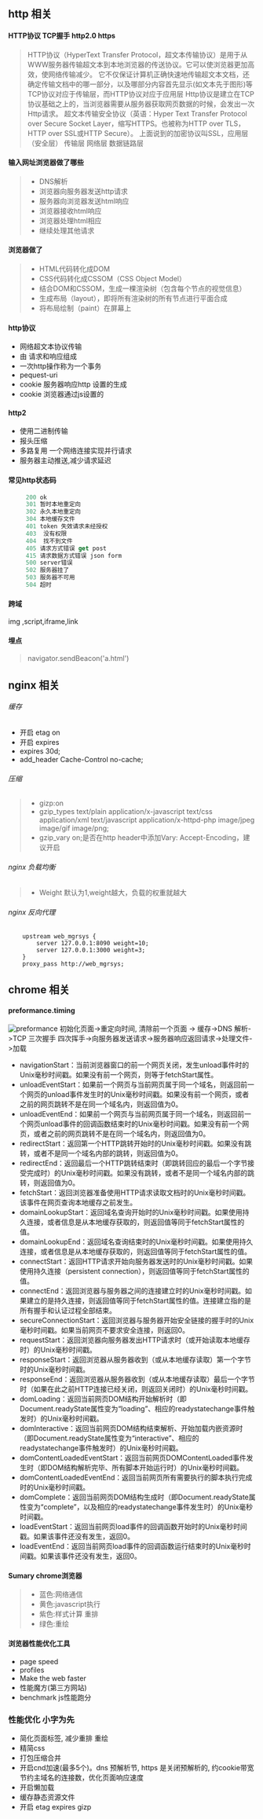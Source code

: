 ## http 相关

#### HTTP协议   TCP握手  http2.0  https
> HTTP协议（HyperText Transfer Protocol，超文本传输协议）是用于从WWW服务器传输超文本到本地浏览器的传送协议。它可以使浏览器更加高效，使网络传输减少。
> 它不仅保证计算机正确快速地传输超文本文档，还确定传输文档中的哪一部分，以及哪部分内容首先显示(如文本先于图形)等
> TCP协议对应于传输层，而HTTP协议对应于应用层
> Http协议是建立在TCP协议基础之上的，当浏览器需要从服务器获取网页数据的时候，会发出一次Http请求。
> 超文本传输安全协议（英语：Hyper Text Transfer Protocol over Secure Socket Layer，缩写HTTPS。也被称为HTTP over TLS，HTTP over SSL或HTTP Secure）。 上面说到的加密协议叫SSL，应用层（安全层） 传输层 网络层 数据链路层

#### 输入网址浏览器做了哪些
>*    DNS解析
>*    浏览器向服务器发送http请求
>*    服务器向浏览器发送html响应
>*    浏览器接收html响应
>*    浏览器处理html相应
>*    继续处理其他请求

#### 浏览器做了
>* HTML代码转化成DOM
>* CSS代码转化成CSSOM（CSS Object Model）
>* 结合DOM和CSSOM，生成一棵渲染树（包含每个节点的视觉信息）
>* 生成布局（layout），即将所有渲染树的所有节点进行平面合成
>* 将布局绘制（paint）在屏幕上

#### http协议
*    网络超文本协议传输
*    由 请求和响应组成
*    一次http操作称为一个事务
*    pequest-uri
*    cookie 服务器响应http 设置的生成
*    cookie 浏览器通过js设置的

#### http2
*   使用二进制传输
*   报头压缩
*   多路复用 一个网络连接实现并行请求
*   服务器主动推送,减少请求延迟

####   常见http状态码
``` javascript
     200 ok
     301 暂时本地重定向
     302 永久本地重定向
     304 本地缓存文件
     401 token 失效请求未经授权
     403  没有权限
     404  找不到文件
     405 请求方式错误 get post
     415 请求数据方式错误 json form
     500 server错误
     502 服务器挂了
     503 服务器不可用
     504 超时
```

#### 跨域
img ,script,iframe,link

#### 埋点
> navigator.sendBeacon('a.html')

## nginx 相关

###### 缓存
* 开启 etag on
* 开启 expires
* expires 30d;
* add_header Cache-Control no-cache;

###### 压缩
>* gizp:on
>* gzip_types text/plain application/x-javascript text/css application/xml text/javascript application/x-httpd-php image/jpeg image/gif image/png;
>* gzip_vary on;是否在http header中添加Vary: Accept-Encoding，建议开启

###### nginx 负载均衡
>* Weight 默认为1,weight越大，负载的权重就越大

######  nginx 反向代理
```javacript
    upstream web_mgrsys {
        server 127.0.0.1:8090 weight=10;
        server 127.0.0.1:3000 weight=3;
    }
    proxy_pass http://web_mgrsys;
```

## chrome 相关
#### preformance.timing
![preformance](img/timing-overview.png)
初始化页面->重定向时间, 清除前一个页面 -> 缓存->DNS 解析->TCP  三次握手 四次挥手->向服务器发送请求->服务器响应返回请求->处理文件->加载

* navigationStart：当前浏览器窗口的前一个网页关闭，发生unload事件时的Unix毫秒时间戳。如果没有前一个网页，则等于fetchStart属性。
* unloadEventStart：如果前一个网页与当前网页属于同一个域名，则返回前一个网页的unload事件发生时的Unix毫秒时间戳。如果没有前一个网页，或者之前的网页跳转不是在同一个域名内，则返回值为0。
* unloadEventEnd：如果前一个网页与当前网页属于同一个域名，则返回前一个网页unload事件的回调函数结束时的Unix毫秒时间戳。如果没有前一个网页，或者之前的网页跳转不是在同一个域名内，则返回值为0。
* redirectStart：返回第一个HTTP跳转开始时的Unix毫秒时间戳。如果没有跳转，或者不是同一个域名内部的跳转，则返回值为0。
* redirectEnd：返回最后一个HTTP跳转结束时（即跳转回应的最后一个字节接受完成时）的Unix毫秒时间戳。如果没有跳转，或者不是同一个域名内部的跳转，则返回值为0。
* fetchStart：返回浏览器准备使用HTTP请求读取文档时的Unix毫秒时间戳。该事件在网页查询本地缓存之前发生。
* domainLookupStart：返回域名查询开始时的Unix毫秒时间戳。如果使用持久连接，或者信息是从本地缓存获取的，则返回值等同于fetchStart属性的值。
* domainLookupEnd：返回域名查询结束时的Unix毫秒时间戳。如果使用持久连接，或者信息是从本地缓存获取的，则返回值等同于fetchStart属性的值。
* connectStart：返回HTTP请求开始向服务器发送时的Unix毫秒时间戳。如果使用持久连接（persistent connection），则返回值等同于fetchStart属性的值。
* connectEnd：返回浏览器与服务器之间的连接建立时的Unix毫秒时间戳。如果建立的是持久连接，则返回值等同于fetchStart属性的值。连接建立指的是所有握手和认证过程全部结束。
* secureConnectionStart：返回浏览器与服务器开始安全链接的握手时的Unix毫秒时间戳。如果当前网页不要求安全连接，则返回0。
* requestStart：返回浏览器向服务器发出HTTP请求时（或开始读取本地缓存时）的Unix毫秒时间戳。
* responseStart：返回浏览器从服务器收到（或从本地缓存读取）第一个字节时的Unix毫秒时间戳。
* responseEnd：返回浏览器从服务器收到（或从本地缓存读取）最后一个字节时（如果在此之前HTTP连接已经关闭，则返回关闭时）的Unix毫秒时间戳。
* domLoading：返回当前网页DOM结构开始解析时（即Document.readyState属性变为“loading”、相应的readystatechange事件触发时）的Unix毫秒时间戳。
* domInteractive：返回当前网页DOM结构结束解析、开始加载内嵌资源时（即Document.readyState属性变为“interactive”、相应的readystatechange事件触发时）的Unix毫秒时间戳。
* domContentLoadedEventStart：返回当前网页DOMContentLoaded事件发生时（即DOM结构解析完毕、所有脚本开始运行时）的Unix毫秒时间戳。
* domContentLoadedEventEnd：返回当前网页所有需要执行的脚本执行完成时的Unix毫秒时间戳。
* domComplete：返回当前网页DOM结构生成时（即Document.readyState属性变为“complete”，以及相应的readystatechange事件发生时）的Unix毫秒时间戳。
* loadEventStart：返回当前网页load事件的回调函数开始时的Unix毫秒时间戳。如果该事件还没有发生，返回0。
* loadEventEnd：返回当前网页load事件的回调函数运行结束时的Unix毫秒时间戳。如果该事件还没有发生，返回0。



#### Sumary chrome浏览器
>* 蓝色:网络通信 
>* 黄色:javascript执行
>* 紫色:样式计算 重排
>* 绿色:重绘

#### 浏览器性能优化工具
* page speed
* profiles
* Make the web faster
* 性能魔方(第三方网站)
* benchmark  js性能跑分

### 性能优化 小字为先
* 简化页面标签, 减少重排 重绘
* 精简css 
* 打包压缩合并 
* 开启cnd加速(最多5个)。dns 预解析节,  https 是关闭预解析的, 约cookie带宽  节约主域名的连接数，优化页面响应速度
* 开启懒加载
* 缓存静态资源文件
* 开启 etag expires gizp









